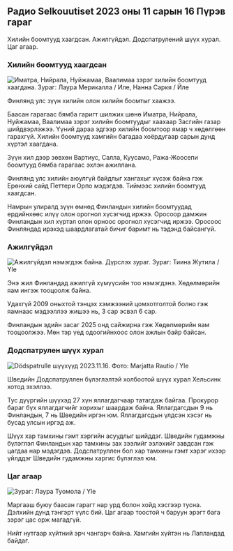 ## Радио Selkouutiset 2023 оны 11 сарын 16 Пүрэв гараг

Хилийн боомтууд хаагдсан. Ажилгүйдэл. Додспатрулений шүүх хурал. Цаг агаар.

### Хилийн боомтууд хаагдсан

![Иматра, Нийрала, Нуйжамаа, Ваалимаа зэрэг хилийн боомтууд хаагдана. Зураг: Лаура Мерикалла / Иле, Нанна Саркя / Йле](https://images.cdn.yle.fi/image/upload/c_crop,h_1215,w_2161,x_0,y_943/ar_1.77777777777777,c_7120h,c_720h,/dpr_1.0/q_auto:eco/f_auto/fl_lossy/v1700138081/39-1201615655605bd910f3)

Финлянд улс зүүн хилийн олон хилийн боомтыг хаажээ.

Баасан гарагаас бямба гаригт шилжих шөнө Иматра, Нийрала, Нуйжамаа, Ваалимаа зэрэг хилийн боомтуудыг хаахаар Засгийн газар шийдвэрлэжээ. Үүний дараа эдгээр хилийн боомтоор ямар ч хөдөлгөөн гарахгүй. Хилийн боомтууд хамгийн багадаа хоёрдугаар сарын дунд хүртэл хаагдана.

Зүүн хил дээр зөвхөн Вартиус, Салла, Куусамо, Ража-Жоосепи боомтууд бямба гарагаас эхлэн ажиллана.

Финлянд улс хилийн аюулгүй байдлыг хангахыг хүсэж байна гэж Ерөнхий сайд Петтери Орпо мэдэгдэв. Тиймээс хилийн боомтууд хаагдсан.

Намрын улиралд зүүн өмнөд Финландын хилийн боомтуудад ердийнхөөс илүү олон орогнол хүсэгчид иржээ. Оросоор дамжин Финландын хил хүртэл олон орноос орогнол хүсэгчид иржээ. Оросоос Финляндад ирэхэд шаардлагатай бичиг баримт нь тэдэнд байсангүй.

### Ажилгүйдэл

![Ажилгүйдэл нэмэгдэж байна. Дүрслэх зураг. Зураг: Тиина Жутила / Yle](https://images.cdn.yle.fi/image/upload/c_crop,h_3007,w_5346,x_0,y_409/ar_1.7777777777777777,c_fill,g_faces,h_pr_610/d.q_auto:eco/f_auto/fl_lossy/v1636455286/39-7675556012f34491801)

Энэ жил Финландад ажилгүй хүмүүсийн тоо нэмэгдэнэ. Хөдөлмөрийн яам ингэж тооцоолж байна.

Удахгүй 2009 оныхтой тэнцэх хэмжээний цомхотголтой болно гэж яамнаас мэдээллээ жишээ нь, 3 сар эсвэл 6 сар.

Финландын эдийн засаг 2025 онд сайжирна гэж Хөдөлмөрийн яам тооцоолжээ. Мөн тэр үед одоогийнхоос олон ажлын байр байсан.

### Додспатрулен шүүх хурал

![Dödspatrulle шүүхүүд 2023.11.16. Фото: Marjatta Rautio / Yle](https://images.cdn.yle.fi/image/upload/c_crop,h_2295,w_4080,x_0,y_278/ar_1.7777777777777777,c_fill,g_faces,h_02/d_07q_auto:eco/f_auto/fl_lossy/v1700137634/39-12015276555f550196e3)

Шведийн Додспатруллен бүлэглэлтэй холбоотой шүүх хурал Хельсинк хотод эхэллээ.

Тус дүүргийн шүүхэд 27 хүн яллагдагчаар татагдаж байгаа. Прокурор бараг бүх яллагдагчийг хорихыг шаардаж байна. Яллагдагсдын 9 нь Финландын, 7 нь Шведийн иргэн юм. Яллагдагсдын үлдсэн хэсэг нь бусад улсын иргэд аж.

Шүүх хар тамхины гэмт хэргийн асуудлыг шийддэг. Шведийн гудамжны бүлэглэл Финландын хар тамхины зах зээлийг эзлэхийг завдсан гэж цагдаа нар мэдэгдэв. Додспатруллен бол хар тамхины гэмт хэрэг ихээр үйлддэг Шведийн гудамжны харгис бүлэглэл юм.

### Цаг агаар

![ Зураг: Лаура Туомола / Yle](https://images.cdn.yle.fi/image/upload/c_crop,h_1080,w_1919,x_0,y_0/ar_1.7777777777777777,c_fill,g_faces,w_pr_12.5/0/q_auto:eco/f_auto/fl_lossy/v1700136474/39-1201617655606029adf4)

Маргааш буюу баасан гарагт нар урд болон хойд хэсгээр тусна. Дэлхийн дунд тэнгэрт үүлс бий. Цаг агаар тоостой ч баруун эрэгт бага зэрэг цас орж магадгүй.

Нийт нутгаар хүйтний эрч чангарч байна. Хамгийн хүйтэн нь Лапландад байдаг.